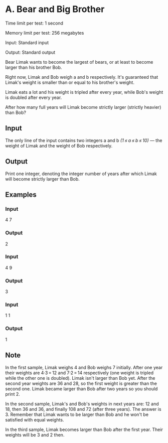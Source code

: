 # A. Bear and Big Brother

Time limit per test: 1 second

Memory limit per test: 256 megabytes

Input: Standard input

Output: Standard output

Bear Limak wants to become the largest of bears, or at least to become larger than his brother Bob.

Right now, Limak and Bob weigh a and b respectively. It's guaranteed that Limak's weight is smaller than or equal to his brother's weight.

Limak eats a lot and his weight is tripled after every year, while Bob's weight is doubled after every year.

After how many full years will Limak become strictly larger (strictly heavier) than Bob?

## Input

The only line of the input contains two integers a and b *(1 ≤ a ≤ b ≤ 10)* — the weight of Limak and the weight of Bob respectively.

## Output

Print one integer, denoting the integer number of years after which Limak will become strictly larger than Bob.

## Examples

### Input

4 7

### Output

2

### Input

4 9

### Output

3

### Input

1 1

### Output

1

## Note

In the first sample, Limak weighs 4 and Bob weighs 7 initially. After one year their weights are 4·3 = 12 and 7·2 = 14 respectively (one weight is tripled while the other one is doubled). Limak isn't larger than Bob yet. After the second year weights are 36 and 28, so the first weight is greater than the second one. Limak became larger than Bob after two years so you should print 2.

In the second sample, Limak's and Bob's weights in next years are: 12 and 18, then 36 and 36, and finally 108 and 72 (after three years). The answer is 3. Remember that Limak wants to be larger than Bob and he won't be satisfied with equal weights.

In the third sample, Limak becomes larger than Bob after the first year. Their weights will be 3 and 2 then.
